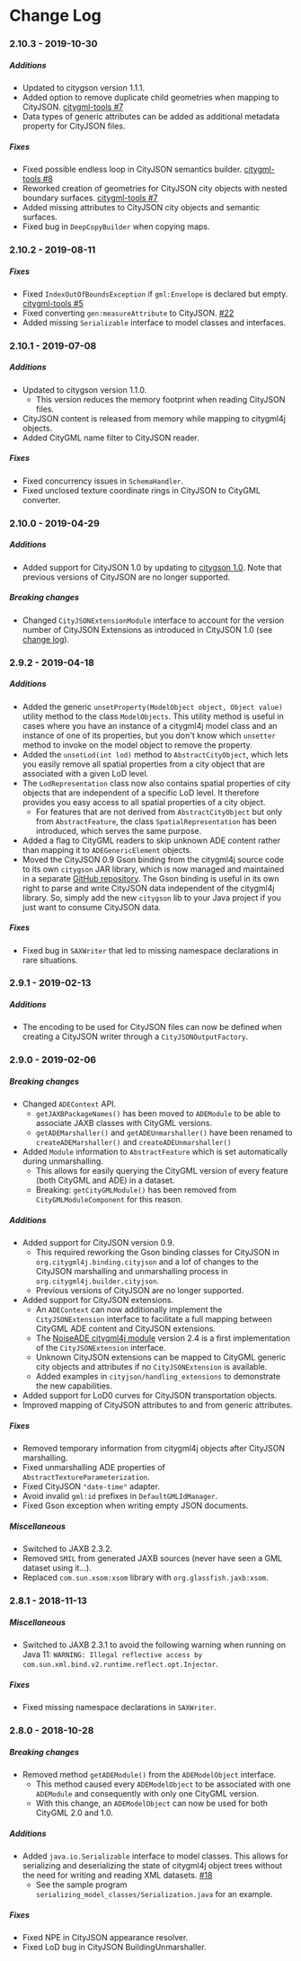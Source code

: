 Change Log
==========

### 2.10.3 - 2019-10-30

##### Additions
* Updated to citygson version 1.1.1.
* Added option to remove duplicate child geometries when mapping to CityJSON. [citygml-tools #7](https://github.com/citygml4j/citygml-tools/issues/7)
* Data types of generic attributes can be added as additional metadata property for CityJSON files.

##### Fixes
* Fixed possible endless loop in CityJSON semantics builder. [citygml-tools #8](https://github.com/citygml4j/citygml-tools/issues/8)
* Reworked creation of geometries for CityJSON city objects with nested boundary surfaces. [citygml-tools #7](https://github.com/citygml4j/citygml-tools/issues/7)
* Added missing attributes to CityJSON city objects and semantic surfaces.
* Fixed bug in `DeepCopyBuilder` when copying maps.

### 2.10.2 - 2019-08-11

##### Fixes
* Fixed `IndexOutOfBoundsException` if `gml:Envelope` is declared but empty. [citygml-tools #5](https://github.com/citygml4j/citygml-tools/issues/5)
* Fixed converting `gen:measureAttribute` to CityJSON. [#22](https://github.com/citygml4j/citygml4j/issues/22)
* Added missing `Serializable` interface to model classes and interfaces.

### 2.10.1 - 2019-07-08

##### Additions
* Updated to citygson version 1.1.0.
  * This version reduces the memory footprint when reading CityJSON files.
* CityJSON content is released from memory while mapping to citygml4j objects.
* Added CityGML name filter to CityJSON reader.

##### Fixes
* Fixed concurrency issues in `SchemaHandler`.
* Fixed unclosed texture coordinate rings in CityJSON to CityGML converter.

### 2.10.0 - 2019-04-29

##### Additions
* Added support for CityJSON 1.0 by updating to [citygson 1.0](https://github.com/citygml4j/citygson). Note that previous versions of CityJSON are no longer supported.

##### Breaking changes
* Changed `CityJSONExtensionModule` interface to account for the version number of CityJSON Extensions as introduced in CityJSON 1.0 (see [change log](https://github.com/tudelft3d/cityjson/blob/master/changelog.md#100---2019-04-26)).

### 2.9.2 - 2019-04-18

##### Additions
* Added the generic `unsetProperty(ModelObject object, Object value)` utility method to the class `ModelObjects`. This utility method is useful in cases where you have an instance of a citygml4j model class and an instance of one of its properties, but you don't know
which `unsetter` method to invoke on the model object to remove the property.
* Added the `unsetLod(int lod)` method to `AbstractCityObject`, which lets you easily remove all spatial properties from a city object that are associated with a given LoD level.
* The `LodRepresentation` class now also contains spatial properties of city objects that are independent of a specific LoD level. It therefore provides you easy access to all spatial properties of a city object.
  * For features that are not derived from `AbstractCityObject` but only from `AbstractFeature`, the class `SpatialRepresentation` has been introduced, which serves the same purpose. 
* Added a flag to CityGML readers to skip unknown ADE content rather than mapping it to `ADEGenericElement` objects.
* Moved the CityJSON 0.9 Gson binding from the citygml4j source code to its own `citygson` JAR library, which is now managed and maintained in a separate [GitHub repository](https://github.com/citygml4j/citygson). The Gson binding is useful in its own right to parse and write CityJSON data independent of the citygml4j library. So, simply add the new `citygson` lib to your Java project if you just want to consume CityJSON data.

##### Fixes
* Fixed bug in `SAXWriter` that led to missing namespace declarations in rare situations.

### 2.9.1 - 2019-02-13

##### Additions
* The encoding to be used for CityJSON files can now be defined when creating a CityJSON writer through a `CityJSONOutputFactory`.

### 2.9.0 - 2019-02-06

##### Breaking changes
* Changed `ADEContext` API.
  * `getJAXBPackageNames()` has been moved to `ADEModule` to be able to associate JAXB classes with CityGML versions.
  * `getADEMarshaller()` and `getADEUnmarshaller()` have been renamed to `createADEMarshaller()` and `createADEUnmarshaller()`
* Added `Module` information to `AbstractFeature` which is set automatically during unmarshalling.
  * This allows for easily querying the CityGML version of every feature (both CityGML and ADE) in a dataset.
  * Breaking: `getCityGMLModule()` has been removed from `CityGMLModuleComponent` for this reason.

##### Additions
* Added support for CityJSON version 0.9.
  * This required reworking the Gson binding classes for CityJSON in `org.citygml4j.binding.cityjson` and a lof of changes
   to the CityJSON marshalling and unmarshalling process in `org.citygml4j.builder.cityjson`.
  * Previous versions of CityJSON are no longer supported.
* Added support for CityJSON extensions.
  * An `ADEContext` can now additionally implement the `CityJSONExtension` interface to facilitate a full mapping 
  between CityGML ADE content and CityJSON extensions.
  * The [NoiseADE citygml4j module](https://github.com/citygml4j/noise-ade-citygml4j) version 2.4 is a first implementation
  of the `CityJSONExtension` interface.
  * Unknown CityJSON extensions can be mapped to CityGML generic city objects and attributes if no `CityJSONExtension`
  is available.
  * Added examples in `cityjson/handling_extensions` to demonstrate the new capabilities.
* Added support for LoD0 curves for CityJSON transportation objects.
* Improved mapping of CityJSON attributes to and from generic attributes.

##### Fixes
* Removed temporary information from citygml4j objects after CityJSON marshalling.
* Fixed unmarshalling ADE properties of `AbstractTextureParameterization`.
* Fixed CityJSON `"date-time"` adapter.
* Avoid invalid `gml:id` prefixes in `DefaultGMLIdManager`.
* Fixed Gson exception when writing empty JSON documents.

##### Miscellaneous
* Switched to JAXB 2.3.2.
* Removed `SMIL` from generated JAXB sources (never have seen a GML dataset using it...).
* Replaced `com.sun.xsom:xsom` library with `org.glassfish.jaxb:xsom`.

### 2.8.1 - 2018-11-13

##### Miscellaneous
* Switched to JAXB 2.3.1 to avoid the following warning when running on Java 11: `WARNING: Illegal reflective access by com.sun.xml.bind.v2.runtime.reflect.opt.Injector`.

##### Fixes
* Fixed missing namespace declarations in `SAXWriter`.

### 2.8.0 - 2018-10-28

##### Breaking changes
* Removed method `getADEModule()` from the `ADEModelObject` interface.
  * This method caused every `ADEModelObject` to be associated with one `ADEModule` and consequently with only one CityGML version. 
  * With this change, an `ADEModelObject` can now be used for both CityGML 2.0 and 1.0.

##### Additions
* Added `java.io.Serializable` interface to model classes. This allows for serializing and deserializing the state of citygml4j object trees without the need for writing and reading XML datasets. [#18](https://github.com/citygml4j/citygml4j/issues/18)
  * See the sample program `serializing_model_classes/Serialization.java` for an example.

##### Fixes
* Fixed NPE in CityJSON appearance resolver.
* Fixed LoD bug in CityJSON BuildingUnmarshaller.
